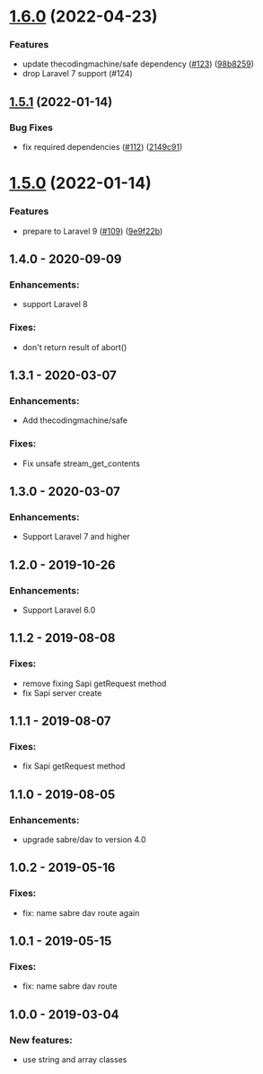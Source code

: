 # [1.6.0](https://github.com/monicahq/laravel-sabre/compare/1.5.2...1.6.0) (2022-04-23)


### Features

* update thecodingmachine/safe dependency ([#123](https://github.com/monicahq/laravel-sabre/issues/123)) ([98b8259](https://github.com/monicahq/laravel-sabre/commit/98b825943952d0e7c1d75657555dc2185fc4d7ae))
* drop Laravel 7 support (#124) 


## [1.5.1](https://github.com/monicahq/laravel-sabre/compare/1.5.0...1.5.1) (2022-01-14)


### Bug Fixes

* fix required dependencies ([#112](https://github.com/monicahq/laravel-sabre/issues/112)) ([2149c91](https://github.com/monicahq/laravel-sabre/commit/2149c915b1f22d297c2efca92efe976cb4c94573))

# [1.5.0](https://github.com/monicahq/laravel-sabre/compare/1.4.1...1.5.0) (2022-01-14)


### Features

* prepare to Laravel 9 ([#109](https://github.com/monicahq/laravel-sabre/issues/109)) ([9e9f22b](https://github.com/monicahq/laravel-sabre/commit/9e9f22bdeb0fccb585aa0f5c1cc92b85d23eacb0))

## 1.4.0 - 2020-09-09
 ### Enhancements:
  * support Laravel 8

 ### Fixes:
  * don't return result of abort()


## 1.3.1 - 2020-03-07
 ### Enhancements:
  * Add thecodingmachine/safe

 ### Fixes:
  * Fix unsafe stream_get_contents

## 1.3.0 - 2020-03-07
 ### Enhancements:
  * Support Laravel 7 and higher

## 1.2.0 - 2019-10-26
 ### Enhancements:
  * Support Laravel 6.0

## 1.1.2 - 2019-08-08
 ### Fixes:
  * remove fixing Sapi getRequest method
  * fix Sapi server create

## 1.1.1 - 2019-08-07
 ### Fixes:
  * fix Sapi getRequest method

## 1.1.0 - 2019-08-05
 ### Enhancements:
  * upgrade sabre/dav to version 4.0

## 1.0.2 - 2019-05-16
 ### Fixes:
  * fix: name sabre dav route again

## 1.0.1 - 2019-05-15
 ### Fixes:
  * fix: name sabre dav route

## 1.0.0 - 2019-03-04
 ### New features:
  * use string and array classes
